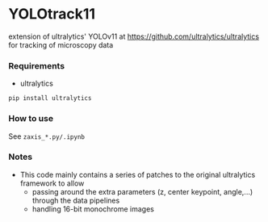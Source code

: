 # YOLOtrack11

extension of ultralytics' YOLOv11 at https://github.com/ultralytics/ultralytics for tracking of microscopy data

### Requirements

* ultralytics

```
pip install ultralytics
```

### How to use

See `zaxis_*.py/.ipynb`


### Notes

* This code mainly contains a series of patches to the original ultralytics framework to allow
    * passing around the extra parameters (z, center keypoint, angle,...) through the data pipelines
    * handling 16-bit monochrome images